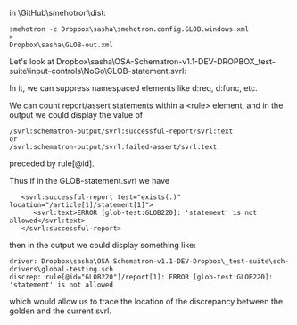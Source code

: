 in \GitHub\smehotron\dist:

```
smehotron -c Dropbox\sasha\smehotron.config.GLOB.windows.xml 
> 
Dropbox\sasha\GLOB-out.xml
```

Let's look at Dropbox\sasha\OSA-Schematron-v1.1-DEV-DROPBOX\_test-suite\input-controls\NoGo\GLOB-statement.svrl:

In it, we can suppress namespaced elements like d:req, d:func, etc.

We can count report/assert statements within a &lt;rule> element, and in the output we could display the value of

```
/svrl:schematron-output/svrl:successful-report/svrl:text
or
/svrl:schematron-output/svrl:failed-assert/svrl:text
```

preceded by rule[@id].

Thus if in the GLOB-statement.svrl we have

```
   <svrl:successful-report test="exists(.)" location="/article[1]/statement[1]">
      <svrl:text>ERROR [glob-test:GLOB220]: 'statement' is not allowed</svrl:text>
   </svrl:successful-report>
```

then in the output we could display something like:

```
driver: Dropbox\sasha\OSA-Schematron-v1.1-DEV-Dropbox\_test-suite\sch-drivers\global-testing.sch
discrep: rule[@id="GLOB220"]/report[1]: ERROR [glob-test:GLOB220]: 'statement' is not allowed
```

which would allow us to trace the location of the discrepancy between the golden and the current svrl.

